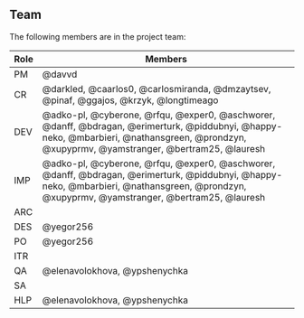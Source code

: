 ## Team

The following members are in the project team:

Role | Members
---|---
PM | @davvd
CR | @darkled, @caarlos0, @carlosmiranda, @dmzaytsev, @pinaf, @ggajos, @krzyk, @longtimeago
DEV | @adko-pl, @cyberone, @rfqu, @exper0, @aschworer, @danff, @bdragan, @erimerturk, @piddubnyi, @happy-neko, @mbarbieri, @nathansgreen, @prondzyn, @xupyprmv, @yamstranger, @bertram25, @lauresh
IMP | @adko-pl, @cyberone, @rfqu, @exper0, @aschworer, @danff, @bdragan, @erimerturk, @piddubnyi, @happy-neko, @mbarbieri, @nathansgreen, @prondzyn, @xupyprmv, @yamstranger, @bertram25, @lauresh
ARC | 
DES | @yegor256
PO | @yegor256
ITR | 
QA | @elenavolokhova, @ypshenychka
SA | 
HLP | @elenavolokhova, @ypshenychka
